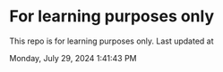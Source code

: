 # For learning purposes only
This repo is for learning purposes only.
Last updated at

Monday, July 29, 2024 1:41:43 PM

